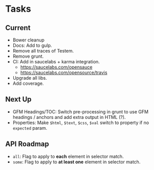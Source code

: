 Tasks
=====

## Current

* Bower cleanup
* Docs: Add to gulp.
* Remove all traces of Testem.
* Remove grunt.
* CI: Add in saucelabs + karma integration.
    * https://saucelabs.com/opensauce
    * https://saucelabs.com/opensource/travis
* Upgrade all libs.
* Add coverage.

## Next Up

* GFM Headings/TOC: Switch pre-processing in grunt to use GFM headings / anchors
  and add extra output in HTML (?).
* Properties: Make `$html`, `$text`, `$css`, `$val` switch to property if no
  `expected` param.

## API Roadmap

* `all`: Flag to apply to **each** element in selector match.
* `some`: Flag to apply to **at least one** element in selector match.
